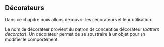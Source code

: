 ## Décorateurs

Dans ce chapitre nous allons découvrir les décorateurs et leur utilisation.

Le nom de décorateur provient du patron de conception [décorateur](http://fr.wikipedia.org/wiki/D%C3%A9corateur_%28patron_de_conception%29) (*pattern decorator*).
Un décorateur permet de se soustraire à un objet pour en modifier le comportement.
